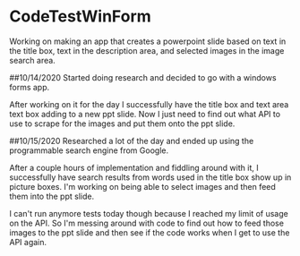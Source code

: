 # CodeTestWinForm
Working on making an app that creates a powerpoint slide based on text in the title box, text in 
the description area, and selected images in the image search area.

##10/14/2020
Started doing research and decided to go with a windows forms app. 

After working on it for the day I successfully have the title box and text area text box adding to a new ppt slide.
Now I just need to find out what API to use to scrape for the images and put them onto the ppt slide.

##10/15/2020
Researched a lot of the day and ended up using the programmable search engine from Google.

After a couple hours of implementation and fiddling around with it, I successfully have search
results from words used in the title box show up in picture boxes. I'm working on being able to
select images and then feed them into the ppt slide.

I can't run anymore tests today though because I reached my limit of usage on the API. So I'm 
messing around with code to find out how to feed those images to the ppt slide and then see if the 
code works when I get to use the API again.

